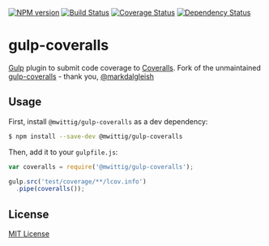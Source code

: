 [![NPM version][npm-image]][npm-url] [![Build Status][travis-image]][travis-url] [![Coverage Status][coveralls-image]][coveralls-url] [![Dependency Status][depstat-image]][depstat-url]

# gulp-coveralls

[Gulp](https://github.com/wearefractal/gulp) plugin to submit code coverage to [Coveralls](http://coveralls.io).
Fork of the unmaintained [gulp-coveralls](https://github.com/markdalgleish/gulp-coveralls) - thank you, [@markdalgleish](https://github.com/markdalgleish)
 
## Usage

First, install `@mwittig/gulp-coveralls` as a dev dependency:

```bash
$ npm install --save-dev @mwittig/gulp-coveralls
```

Then, add it to your `gulpfile.js`:

```javascript
var coveralls = require('@mwittig/gulp-coveralls');

gulp.src('test/coverage/**/lcov.info')
  .pipe(coveralls());
```

## License

[MIT License](http://markdalgleish.mit-license.org)

[npm-url]: https://npmjs.org/package/gulp-coveralls
[npm-image]: https://img.shields.io/npm/v/gulp-coveralls.svg?style=flat-square

[travis-url]: http://travis-ci.org/markdalgleish/gulp-coveralls
[travis-image]: https://img.shields.io/travis/markdalgleish/gulp-coveralls/master.svg?style=flat-square

[coveralls-url]: https://coveralls.io/r/markdalgleish/gulp-coveralls
[coveralls-image]: https://img.shields.io/coveralls/markdalgleish/gulp-coveralls/master.svg?style=flat-square

[depstat-url]: https://david-dm.org/markdalgleish/gulp-coveralls
[depstat-image]: https://img.shields.io/david/markdalgleish/gulp-coveralls/master.svg?style=flat-square
